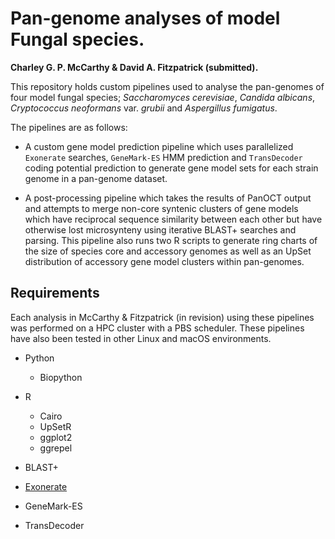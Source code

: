 # Pan-genome analyses of model Fungal species.

**Charley G. P. McCarthy & David A. Fitzpatrick (submitted).**

This repository holds custom pipelines used to analyse the pan-genomes of four model fungal species; *Saccharomyces cerevisiae*, *Candida albicans*, *Cryptococcus neoformans* var. *grubii* and *Aspergillus fumigatus*.

The pipelines are as follows:
+ A custom gene model prediction pipeline which uses parallelized `Exonerate` searches, `GeneMark-ES` HMM prediction and `TransDecoder` coding potential prediction to generate gene model sets for each strain genome in a pan-genome dataset.

+ A post-processing pipeline which takes the results of PanOCT output and attempts to merge non-core syntenic clusters of gene models which have reciprocal sequence similarity between each other but have otherwise lost microsynteny using iterative BLAST+ searches and parsing. This pipeline also runs two R scripts to generate ring charts of the size of species core and accessory genomes as well as an UpSet distribution of accessory gene model clusters within pan-genomes.

## Requirements

Each analysis in McCarthy & Fitzpatrick (in revision) using these pipelines was performed on a HPC cluster with a PBS scheduler. These pipelines have also been tested in other Linux and macOS environments.

- Python
  - Biopython

- R
  - Cairo
  - UpSetR
  - ggplot2
  - ggrepel

- BLAST+

- [Exonerate](https://www.ebi.ac.uk/about/vertebrate-genomics/software/exonerate)

- GeneMark-ES

- TransDecoder
